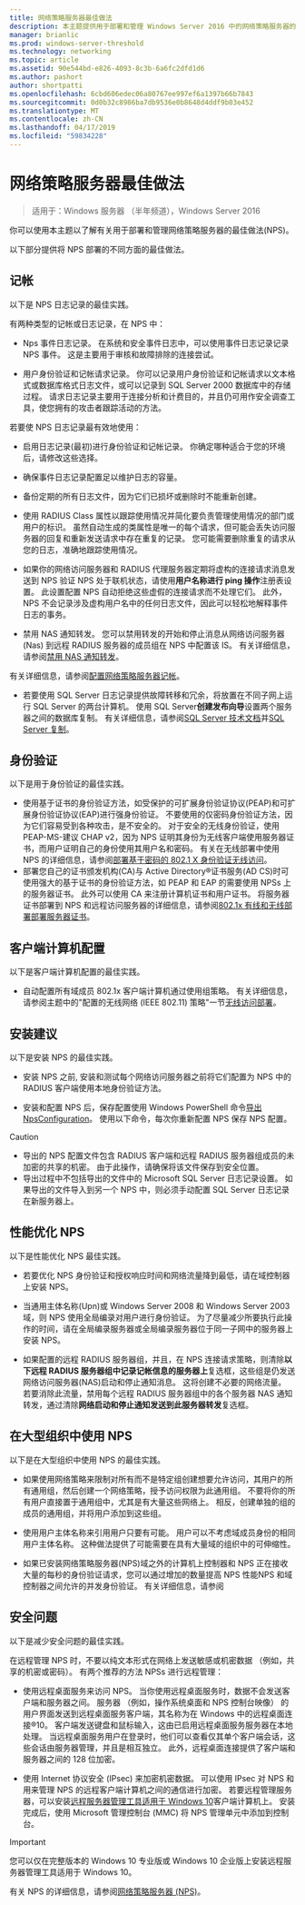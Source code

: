 ```yaml
---
title: 网络策略服务器最佳做法
description: 本主题提供用于部署和管理 Windows Server 2016 中的网络策略服务器的最佳实践。
manager: brianlic
ms.prod: windows-server-threshold
ms.technology: networking
ms.topic: article
ms.assetid: 90e544bd-e826-4093-8c3b-6a6fc2dfd1d6
ms.author: pashort
author: shortpatti
ms.openlocfilehash: 6cbd606edec06a80767ee997ef6a1397b66b7843
ms.sourcegitcommit: 0d0b32c8986ba7db9536e0b8648d4ddf9b03e452
ms.translationtype: MT
ms.contentlocale: zh-CN
ms.lasthandoff: 04/17/2019
ms.locfileid: "59834228"
---
```

# <a name="network-policy-server-best-practices"></a>网络策略服务器最佳做法

>适用于：Windows 服务器 （半年频道），Windows Server 2016

你可以使用本主题以了解有关用于部署和管理网络策略服务器的最佳做法\(NPS\)。

以下部分提供将 NPS 部署的不同方面的最佳做法。

## <a name="accounting"></a>记帐

以下是 NPS 日志记录的最佳实践。

有两种类型的记帐或日志记录，在 NPS 中：

- Nps 事件日志记录。 在系统和安全事件日志中，可以使用事件日志记录记录 NPS 事件。 这是主要用于审核和故障排除的连接尝试。

- 用户身份验证和记帐请求记录。 你可以记录用户身份验证和记帐请求以文本格式或数据库格式日志文件，或可以记录到 SQL Server 2000 数据库中的存储过程。 请求日志记录主要用于连接分析和计费目的，并且仍可用作安全调查工具，使您拥有的攻击者跟踪活动的方法。

若要使 NPS 日志记录最有效地使用：

- 启用日志记录\(最初\)进行身份验证和记帐记录。 你确定哪种适合于您的环境后，请修改这些选择。

- 确保事件日志记录配置足以维护日志的容量。

- 备份定期的所有日志文件，因为它们已损坏或删除时不能重新创建。

- 使用 RADIUS Class 属性以跟踪使用情况并简化要负责管理使用情况的部门或用户的标识。 虽然自动生成的类属性是唯一的每个请求，但可能会丢失访问服务器的回复和重新发送请求中存在重复的记录。 您可能需要删除重复的请求从您的日志，准确地跟踪使用情况。

- 如果你的网络访问服务器和 RADIUS 代理服务器定期将虚构的连接请求消息发送到 NPS 验证 NPS 处于联机状态，请使用**用户名称进行 ping 操作**注册表设置。 此设置配置 NPS 自动拒绝这些虚假的连接请求而不处理它们。 此外，NPS 不会记录涉及虚构用户名中的任何日志文件，因此可以轻松地解释事件日志的事务。

- 禁用 NAS 通知转发。 您可以禁用转发的开始和停止消息从网络访问服务器 (Nas) 到远程 RADIUS 服务器的成员组在 NPS 中配置该 IS。 有关详细信息，请参阅[禁用 NAS 通知转发](nps-disable-nas-notifications.md)。

有关详细信息，请参阅[配置网络策略服务器记帐](nps-accounting-configure.md)。

- 若要使用 SQL Server 日志记录提供故障转移和冗余，将放置在不同子网上运行 SQL Server 的两台计算机。 使用 SQL Server**创建发布向导**设置两个服务器之间的数据库复制。 有关详细信息，请参阅[SQL Server 技术文档](https://msdn.microsoft.com/library/ms130214.aspx)并[SQL Server 复制](https://msdn.microsoft.com/library/ms151198.aspx)。

## <a name="authentication"></a>身份验证

以下是用于身份验证的最佳实践。

- 使用基于证书的身份验证方法，如受保护的可扩展身份验证协议\(PEAP\)和可扩展身份验证协议\(EAP\)进行强身份验证。 不要使用的仅密码身份验证方法，因为它们容易受到各种攻击，是不安全的。 对于安全的无线身份验证，使用 PEAP\-MS\-建议 CHAP v2，因为 NPS 证明其身份为无线客户端使用服务器证书，而用户证明自己的身份使用其用户名和密码。  有关在无线部署中使用 NPS 的详细信息，请参阅[部署基于密码的 802.1 X 身份验证无线访问](https://technet.microsoft.com/windows-server-docs/networking/core-network-guide/cncg/wireless/a-deploy-8021x-wireless-access)。
- 部署您自己的证书颁发机构\(CA\)与 Active Directory&reg;证书服务\(AD CS\)时可使用强大的基于证书的身份验证方法，如 PEAP 和 EAP 的需要使用 NPSs 上的服务器证书。 此外可以使用 CA 来注册计算机证书和用户证书。 将服务器证书部署到 NPS 和远程访问服务器的详细信息，请参阅[802.1x 有线和无线部署部署服务器证书](https://technet.microsoft.com/windows-server-docs/networking/core-network-guide/cncg/server-certs/deploy-server-certificates-for-802.1x-wired-and-wireless-deployments)。

## <a name="client-computer-configuration"></a>客户端计算机配置

以下是客户端计算机配置的最佳实践。

- 自动配置所有域成员 802.1x 客户端计算机通过使用组策略。 有关详细信息，请参阅主题中的"配置的无线网络 (IEEE 802.11) 策略"一节[无线访问部署](https://technet.microsoft.com/windows-server-docs/networking/core-network-guide/cncg/wireless/e-wireless-access-deployment#bkmk_policies)。

## <a name="installation-suggestions"></a>安装建议

以下是安装 NPS 的最佳实践。

- 安装 NPS 之前, 安装和测试每个网络访问服务器之前将它们配置为 NPS 中的 RADIUS 客户端使用本地身份验证方法。

- 安装和配置 NPS 后，保存配置使用 Windows PowerShell 命令[导出 NpsConfiguration](https://technet.microsoft.com/library/jj872749.aspx)。 使用以下命令，每次你重新配置 NPS 保存 NPS 配置。

>[!CAUTION]
>- 导出的 NPS 配置文件包含 RADIUS 客户端和远程 RADIUS 服务器组成员的未加密的共享的机密。 由于此操作，请确保将该文件保存到安全位置。
>- 导出过程中不包括导出的文件中的 Microsoft SQL Server 日志记录设置。 如果导出的文件导入到另一个 NPS 中，则必须手动配置 SQL Server 日志记录在新服务器上。

## <a name="performance-tuning-nps"></a>性能优化 NPS

以下是性能优化 NPS 最佳实践。

- 若要优化 NPS 身份验证和授权响应时间和网络流量降到最低，请在域控制器上安装 NPS。

- 当通用主体名称\(Upn\)或 Windows Server 2008 和 Windows Server 2003 域，则 NPS 使用全局编录对用户进行身份验证。 为了尽量减少所要执行此操作的时间，请在全局编录服务器或全局编录服务器位于同一子网中的服务器上安装 NPS。

- 如果配置的远程 RADIUS 服务器组，并且，在 NPS 连接请求策略，则清除**以下远程 RADIUS 服务器组中记录记帐信息的服务器上**复选框，这些组是仍发送网络访问服务器\(NAS\)启动和停止通知消息。 这将创建不必要的网络流量。 若要消除此流量，禁用每个远程 RADIUS 服务器组中的各个服务器 NAS 通知转发，通过清除**网络启动和停止通知发送到此服务器转发**复选框。

## <a name="using-nps-in-large-organizations"></a>在大型组织中使用 NPS

以下是在大型组织中使用 NPS 的最佳实践。

- 如果使用网络策略来限制对所有而不是特定组创建想要允许访问，其用户的所有通用组，然后创建一个网络策略，授予访问权限为此通用组。 不要将你的所有用户直接置于通用组中，尤其是有大量这些网络上。 相反，创建单独的组的成员的通用组，并将用户添加到这些组。

- 使用用户主体名称来引用用户只要有可能。 用户可以不考虑域成员身份的相同用户主体名称。 这种做法提供了可能需要在具有大量域的组织中的可伸缩性。

- 如果已安装网络策略服务器\(NPS\)域之外的计算机上控制器和 NPS 正在接收大量的每秒的身份验证请求，您可以通过增加的数量提高 NPS 性能NPS 和域控制器之间允许的并发身份验证。 有关详细信息，请参阅 

## <a name="security-issues"></a>安全问题

以下是减少安全问题的最佳实践。

在远程管理 NPS 时，不要以纯文本形式在网络上发送敏感或机密数据 （例如，共享的机密或密码）。 有两个推荐的方法 NPSs 进行远程管理：

- 使用远程桌面服务来访问 NPS。 当你使用远程桌面服务时，数据不会发送客户端和服务器之间。 服务器 （例如，操作系统桌面和 NPS 控制台映像） 的用户界面发送到远程桌面服务客户端，其名称为在 Windows 中的远程桌面连接&reg;10。 客户端发送键盘和鼠标输入，这由已启用远程桌面服务服务器在本地处理。 当远程桌面服务用户在登录时，他们可以查看仅其单个客户端会话，这些会话由服务器管理，并且是相互独立。 此外，远程桌面连接提供了客户端和服务器之间的 128 位加密。

- 使用 Internet 协议安全 (IPsec) 来加密机密数据。 可以使用 IPsec 对 NPS 和用来管理 NPS 的远程客户端计算机之间的通信进行加密。 若要远程管理服务器，可以安装[远程服务器管理工具适用于 Windows 10](https://www.microsoft.com/download/details.aspx?id=45520)客户端计算机上。 安装完成后，使用 Microsoft 管理控制台 (MMC) 将 NPS 管理单元中添加到控制台。

>[!IMPORTANT]
>您可以仅在完整版本的 Windows 10 专业版或 Windows 10 企业版上安装远程服务器管理工具适用于 Windows 10。

有关 NPS 的详细信息，请参阅[网络策略服务器 (NPS)](nps-top.md)。

